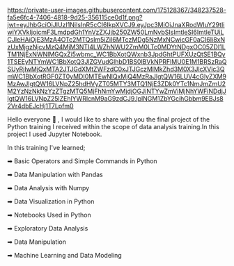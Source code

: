 https://private-user-images.githubusercontent.com/175128367/348237528-fa5e6fc4-7406-4818-9d25-356115ce0d1f.png?jwt=eyJhbGciOiJIUzI1NiIsInR5cCI6IkpXVCJ9.eyJpc3MiOiJnaXRodWIuY29tIiwiYXVkIjoicmF3LmdpdGh1YnVzZXJjb250ZW50LmNvbSIsImtleSI6ImtleTUiLCJleHAiOjE3MzA4OTc2MTQsIm5iZiI6MTczMDg5NzMxNCwicGF0aCI6Ii8xNzUxMjgzNjcvMzQ4MjM3NTI4LWZhNWU2ZmM0LTc0MDYtNDgxOC05ZDI1LTM1NjExNWNlMGQxZi5wbmc_WC1BbXotQWxnb3JpdGhtPUFXUzQtSE1BQy1TSEEyNTYmWC1BbXotQ3JlZGVudGlhbD1BS0lBVkNPRFlMU0E1M1BRSzRaQSUyRjIwMjQxMTA2JTJGdXMtZWFzdC0xJTJGczMlMkZhd3M0X3JlcXVlc3QmWC1BbXotRGF0ZT0yMDI0MTEwNlQxMjQ4MzRaJlgtQW16LUV4cGlyZXM9MzAwJlgtQW16LVNpZ25hdHVyZT05MTY3MTQ1NjE3ZDk0YTc1NmJmZmU2M2YzNzNkNzYzZTgzMTQ5MjFhNmYwMjdjOGJiNTYwZmViMjNhYWFiNDdjJlgtQW16LVNpZ25lZEhlYWRlcnM9aG9zdCJ9.lplNGM1ZbYGcihGbbm9EBJs82Vr4dbEJcHj1T7Lpfm0



Hello everyone 👋 , I would like to share with you the final project of the Python training I received within the scope of data analysis training.In this project I used Jupyter Notebook.

In this training I've learned;

➡ Basic Operators and Simple Commands in Python

➡ Data Manipulation with Pandas

➡ Data Analysis with Numpy

➡ Data Visualization in Python

➡ Notebooks Used in Python

➡ Exploratory Data Analysis

➡ Data Manipulation

➡ Machine Learning and Data Modeling
